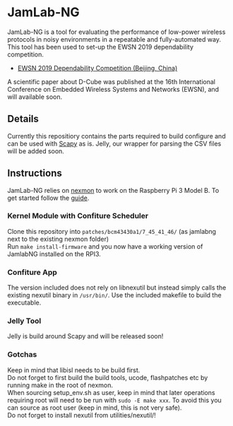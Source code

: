 # JamLab-NG

JamLab-NG is a tool for evaluating the performance of low-power wireless protocols in noisy environments in a repeatable and fully-automated way.
This tool has been used to set-up the EWSN 2019 dependability competition.
* [EWSN 2019 Dependability Competition (Beijing, China)](http://ewsn2019.thss.tsinghua.edu.cn/competition-scenario.html)

A scientific paper about D-Cube was published at the 16th International Conference on Embedded Wireless Systems and Networks (EWSN), and will available soon.

## Details

Currently this repositiory contains the parts required to build configure and can be used with [Scapy](https://scapy.net/) as is. Jelly, our wrapper for parsing the CSV files will be added soon.

## Instructions

JamLab-NG relies on [nexmon](https://github.com/seemoo-lab/nexmon) to work on the Raspberry Pi 3 Model B. To get started follow the [guide](https://github.com/seemoo-lab/nexmon#build-patches-for-bcm43430a1-on-the-rpi3zero-w-or-bcm434355c0-on-the-rpi3-using-raspbian-recommended).

### Kernel Module with Confiture Scheduler

Clone this repository into ```patches/bcm43430a1/7_45_41_46/``` (as jamlabng next to the existing nexmon folder)  
Run ```make install-firmware``` and you now have a working version of JamlabNG installed on the RPI3.

### Confiture App

The version included does not rely on libnexutil but instead simply calls the existing nexutil binary in ```/usr/bin/```. Use the included makefile to build the executable.

### Jelly Tool

Jelly is build around Scapy and will be released soon!

### Gotchas
Keep in mind that libisl needs to be build first.  
Do not forget to first build the build tools, ucode, flashpatches etc by running make in the root of nexmon.  
When sourcing setup_env.sh as user, keep in mind that later operations requiring root will need to be run with ```sudo -E make xxx```. To avoid this you can source as root user (keep in mind, this is not very safe).  
Do not forget to install nexutil from utilities/nexutil/!

